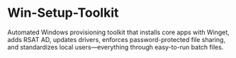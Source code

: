 # Win-Setup-Toolkit
Automated Windows provisioning toolkit that installs core apps with Winget, adds RSAT AD, updates drivers, enforces password-protected file sharing, and standardizes local users—everything through easy-to-run batch files.
